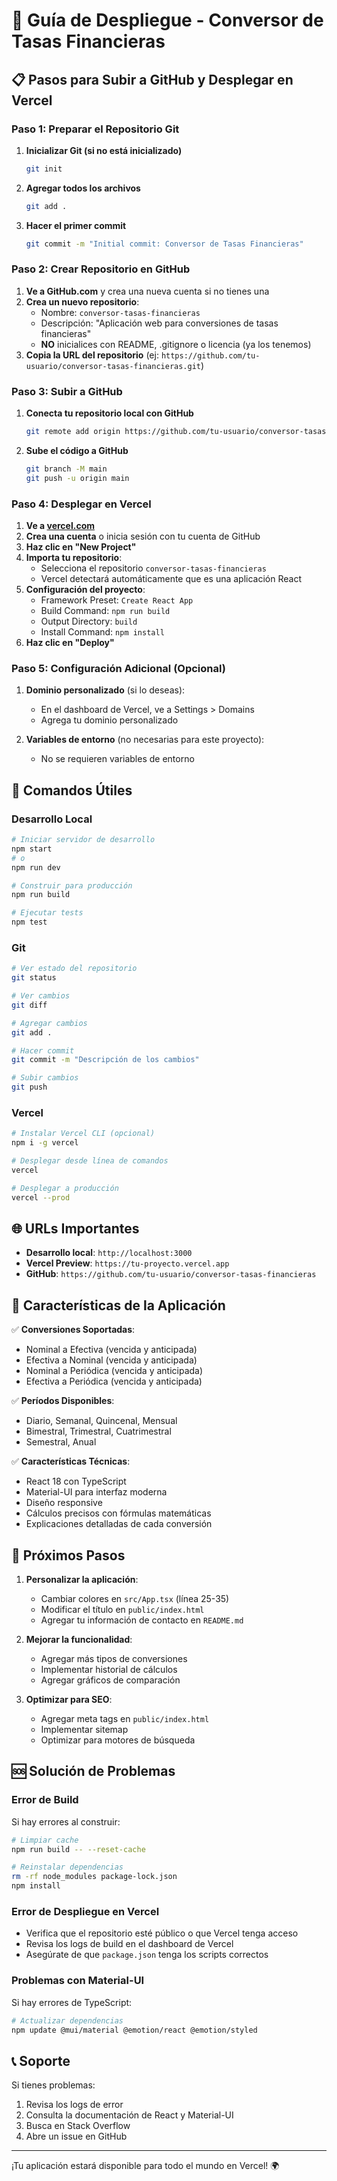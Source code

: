 # 🚀 Guía de Despliegue - Conversor de Tasas Financieras

## 📋 Pasos para Subir a GitHub y Desplegar en Vercel

### Paso 1: Preparar el Repositorio Git

1. **Inicializar Git (si no está inicializado)**
   ```bash
   git init
   ```

2. **Agregar todos los archivos**
   ```bash
   git add .
   ```

3. **Hacer el primer commit**
   ```bash
   git commit -m "Initial commit: Conversor de Tasas Financieras"
   ```

### Paso 2: Crear Repositorio en GitHub

1. **Ve a GitHub.com** y crea una nueva cuenta si no tienes una
2. **Crea un nuevo repositorio**:
   - Nombre: `conversor-tasas-financieras`
   - Descripción: "Aplicación web para conversiones de tasas financieras"
   - **NO** inicialices con README, .gitignore o licencia (ya los tenemos)
3. **Copia la URL del repositorio** (ej: `https://github.com/tu-usuario/conversor-tasas-financieras.git`)

### Paso 3: Subir a GitHub

1. **Conecta tu repositorio local con GitHub**
   ```bash
   git remote add origin https://github.com/tu-usuario/conversor-tasas-financieras.git
   ```

2. **Sube el código a GitHub**
   ```bash
   git branch -M main
   git push -u origin main
   ```

### Paso 4: Desplegar en Vercel

1. **Ve a [vercel.com](https://vercel.com)**
2. **Crea una cuenta** o inicia sesión con tu cuenta de GitHub
3. **Haz clic en "New Project"**
4. **Importa tu repositorio**:
   - Selecciona el repositorio `conversor-tasas-financieras`
   - Vercel detectará automáticamente que es una aplicación React
5. **Configuración del proyecto**:
   - Framework Preset: `Create React App`
   - Build Command: `npm run build`
   - Output Directory: `build`
   - Install Command: `npm install`
6. **Haz clic en "Deploy"**

### Paso 5: Configuración Adicional (Opcional)

1. **Dominio personalizado** (si lo deseas):
   - En el dashboard de Vercel, ve a Settings > Domains
   - Agrega tu dominio personalizado

2. **Variables de entorno** (no necesarias para este proyecto):
   - No se requieren variables de entorno

## 🔧 Comandos Útiles

### Desarrollo Local
```bash
# Iniciar servidor de desarrollo
npm start
# o
npm run dev

# Construir para producción
npm run build

# Ejecutar tests
npm test
```

### Git
```bash
# Ver estado del repositorio
git status

# Ver cambios
git diff

# Agregar cambios
git add .

# Hacer commit
git commit -m "Descripción de los cambios"

# Subir cambios
git push
```

### Vercel
```bash
# Instalar Vercel CLI (opcional)
npm i -g vercel

# Desplegar desde línea de comandos
vercel

# Desplegar a producción
vercel --prod
```

## 🌐 URLs Importantes

- **Desarrollo local**: `http://localhost:3000`
- **Vercel Preview**: `https://tu-proyecto.vercel.app`
- **GitHub**: `https://github.com/tu-usuario/conversor-tasas-financieras`

## 📱 Características de la Aplicación

✅ **Conversiones Soportadas**:
- Nominal a Efectiva (vencida y anticipada)
- Efectiva a Nominal (vencida y anticipada)
- Nominal a Periódica (vencida y anticipada)
- Efectiva a Periódica (vencida y anticipada)

✅ **Períodos Disponibles**:
- Diario, Semanal, Quincenal, Mensual
- Bimestral, Trimestral, Cuatrimestral
- Semestral, Anual

✅ **Características Técnicas**:
- React 18 con TypeScript
- Material-UI para interfaz moderna
- Diseño responsive
- Cálculos precisos con fórmulas matemáticas
- Explicaciones detalladas de cada conversión

## 🎯 Próximos Pasos

1. **Personalizar la aplicación**:
   - Cambiar colores en `src/App.tsx` (línea 25-35)
   - Modificar el título en `public/index.html`
   - Agregar tu información de contacto en `README.md`

2. **Mejorar la funcionalidad**:
   - Agregar más tipos de conversiones
   - Implementar historial de cálculos
   - Agregar gráficos de comparación

3. **Optimizar para SEO**:
   - Agregar meta tags en `public/index.html`
   - Implementar sitemap
   - Optimizar para motores de búsqueda

## 🆘 Solución de Problemas

### Error de Build
Si hay errores al construir:
```bash
# Limpiar cache
npm run build -- --reset-cache

# Reinstalar dependencias
rm -rf node_modules package-lock.json
npm install
```

### Error de Despliegue en Vercel
- Verifica que el repositorio esté público o que Vercel tenga acceso
- Revisa los logs de build en el dashboard de Vercel
- Asegúrate de que `package.json` tenga los scripts correctos

### Problemas con Material-UI
Si hay errores de TypeScript:
```bash
# Actualizar dependencias
npm update @mui/material @emotion/react @emotion/styled
```

## 📞 Soporte

Si tienes problemas:
1. Revisa los logs de error
2. Consulta la documentación de React y Material-UI
3. Busca en Stack Overflow
4. Abre un issue en GitHub

---

¡Tu aplicación estará disponible para todo el mundo en Vercel! 🌍
